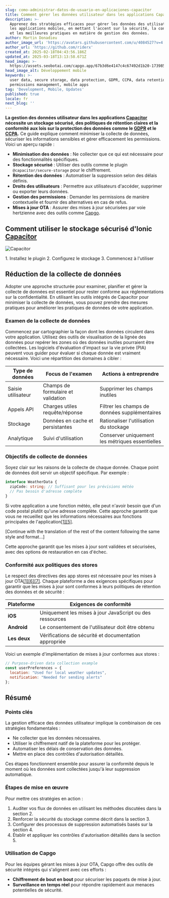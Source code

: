 ```yaml
---
slug: como-administrar-datos-de-usuario-en-aplicaciones-capacitor
title: Comment gérer les données utilisateur dans les applications Capacitor
description: >-
  Apprenez des stratégies efficaces pour gérer les données des utilisateurs dans
  les applications mobiles, en mettant l'accent sur la sécurité, la conformité
  et les meilleures pratiques en matière de gestion des données.
author: Martin Donadieu
author_image_url: 'https://avatars.githubusercontent.com/u/4084527?v=4'
author_url: 'https://github.com/riderx'
created_at: 2025-02-18T04:43:56.186Z
updated_at: 2025-03-18T13:13:58.671Z
head_image: >-
  https://assets.seobotai.com/capgo.app/67b3d6e4147c4c67492d1b20-1739853969789.jpg
head_image_alt: Développement mobile
keywords: >-
  user data, secure storage, data protection, GDPR, CCPA, data retention,
  permissions management, mobile apps
tag: 'Development, Mobile, Updates'
published: true
locale: fr
next_blog: ''
---
```

**La gestion des données utilisateur dans les applications [Capacitor](https://capacitorjs.com/) nécessite un stockage sécurisé, des politiques de rétention claires et la conformité aux lois sur la protection des données comme le [GDPR](https://en.wikipedia.org/wiki/General_Data_Protection_Regulation) et le [CCPA](https://en.wikipedia.org/wiki/California_Consumer_Privacy_Act).** Ce guide explique comment minimiser la collecte de données, sécuriser les informations sensibles et gérer efficacement les permissions. Voici un aperçu rapide :

-   **Minimisation des données** : Ne collecter que ce qui est nécessaire pour des fonctionnalités spécifiques.
-   **Stockage sécurisé** : Utiliser des outils comme le plugin `@capacitor/secure-storage` pour le chiffrement.
-   **Rétention des données** : Automatiser la suppression selon des délais définis.
-   **Droits des utilisateurs** : Permettre aux utilisateurs d'accéder, supprimer ou exporter leurs données.
-   **Gestion des permissions** : Demander les permissions de manière contextuelle et fournir des alternatives en cas de refus.
-   **Mises à jour OTA** : Assurer des mises à jour sécurisées par voie hertzienne avec des outils comme [Capgo](https://capgo.app/).

## Comment utiliser le stockage sécurisé d'Ionic [Capacitor](https://capacitorjs.com/)

![Capacitor](https://mars-images.imgix.net/seobot/screenshots/capacitorjs.com-4c1a6a7e452082d30f5bff9840b00b7d-2025-02-18.jpg?auto=compress)

<Steps>
1. Installez le plugin
2. Configurez le stockage
3. Commencez à l'utiliser
</Steps>

## Réduction de la collecte de données

Adopter une approche structurée pour examiner, planifier et gérer la collecte de données est essentiel pour rester conforme aux réglementations sur la confidentialité. En utilisant les outils intégrés de Capacitor pour minimiser la collecte de données, vous pouvez prendre des mesures pratiques pour améliorer les pratiques de données de votre application.

### Examen de la collecte de données

Commencez par cartographier la façon dont les données circulent dans votre application. Utilisez des outils de visualisation de la lignée des données pour repérer les zones où des données inutiles pourraient être collectées. Les logiciels d'évaluation d'impact sur la vie privée (PIA) peuvent vous guider pour évaluer si chaque donnée est vraiment nécessaire. Voici une répartition des domaines à cibler :

| Type de données | Focus de l'examen | Actions à entreprendre |
| --- | --- | --- |
| Saisie utilisateur | Champs de formulaire et validation | Supprimer les champs inutiles |
| Appels API | Charges utiles requête/réponse | Filtrer les champs de données supplémentaires |
| Stockage | Données en cache et persistantes | Rationaliser l'utilisation du stockage |
| Analytique | Suivi d'utilisation | Conserver uniquement les métriques essentielles |

### Objectifs de collecte de données

Soyez clair sur les raisons de la collecte de chaque donnée. Chaque point de données doit servir un objectif spécifique. Par exemple :

```typescript
interface WeatherData {
  zipCode: string; // Suffisant pour les prévisions météo
  // Pas besoin d'adresse complète
}
```

Si votre application a une fonction météo, elle peut n'avoir besoin que d'un code postal plutôt qu'une adresse complète. Cette approche garantit que vous ne recueillez que les informations nécessaires aux fonctions principales de l'application[\[1\]](https://capacitorjs.com/docs/guides/storage)[\[5\]](https://usercentrics.com/knowledge-hub/data-minimization/).

[Continue with the translation of the rest of the content following the same style and format...]

Cette approche garantit que les mises à jour sont validées et sécurisées, avec des options de restauration en cas d'échec.

### Conformité aux politiques des stores

Le respect des directives des app stores est nécessaire pour les mises à jour OTA[\[1\]](https://capacitorjs.com/docs/guides/storage)[\[6\]](https://opentextbc.ca/writingforsuccess/chapter/chapter-7-sources-choosing-the-right-ones/)[\[7\]](https://ionic.io/blog/capacitor-everything-youve-ever-wanted-to-know). Chaque plateforme a des exigences spécifiques pour garantir que les mises à jour sont conformes à leurs politiques de rétention des données et de sécurité :

| Plateforme | Exigences de conformité |
| --- | --- |
| **iOS** | Uniquement les mises à jour JavaScript ou des ressources |
| **Android** | Le consentement de l'utilisateur doit être obtenu |
| **Les deux** | Vérifications de sécurité et documentation appropriée |

Voici un exemple d'implémentation de mises à jour conformes aux stores :

```javascript
// Purpose-driven data collection example
const userPreferences = {
  location: "Used for local weather updates",
  notification: "Needed for sending alerts"
};
```

## Résumé

### Points clés

La gestion efficace des données utilisateur implique la combinaison de ces stratégies fondamentales :

-   Ne collecter que les données nécessaires.
-   Utiliser le chiffrement natif de la plateforme pour les protéger.
-   Automatiser les délais de conservation des données.
-   Mettre en place des contrôles d'autorisation détaillés.

Ces étapes fonctionnent ensemble pour assurer la conformité depuis le moment où les données sont collectées jusqu'à leur suppression automatique.

### Étapes de mise en œuvre

Pour mettre ces stratégies en action :

1.   Auditer vos flux de données en utilisant les méthodes discutées dans la section 2.
2.   Renforcer la sécurité du stockage comme décrit dans la section 3.
3.   Configurer des processus de suppression automatisés basés sur la section 4.
4.   Établir et appliquer les contrôles d'autorisation détaillés dans la section 5.

### Utilisation de Capgo

Pour les équipes gérant les mises à jour OTA, Capgo offre des outils de sécurité intégrés qui s'alignent avec ces efforts :

-   **Chiffrement de bout en bout** pour sécuriser les paquets de mise à jour.
-   **Surveillance en temps réel** pour répondre rapidement aux menaces potentielles de sécurité.
